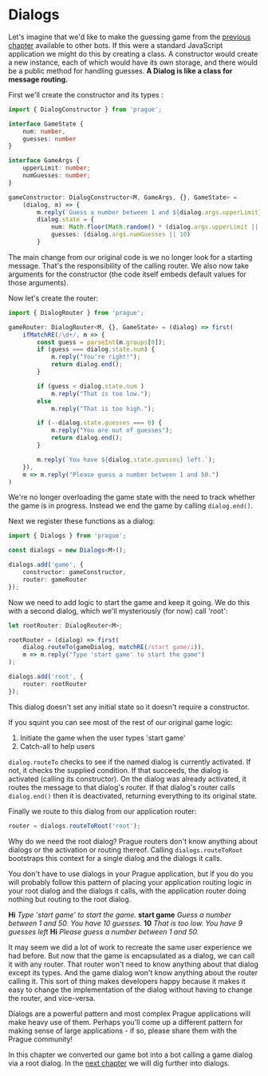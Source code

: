 # Dialogs

Let's imagine that we'd like to make the guessing game from the [previous chapter](State.md) available to other bots. If this were a standard JavaScript application we might do this by creating a class. A constructor would create a new instance, each of which would have its own storage, and there would be a public method for handling guesses. **A Dialog is like a class for message routing.**

First we'll create the constructor and its types :

```typescript
import { DialogConstructor } from 'prague';

interface GameState {
    num: number,
    guesses: number
}

interface GameArgs {
    upperLimit: number;
    numGuesses: number;
}

gameConstructor: DialogConstructor<M, GameArgs, {}, GameState> = 
    (dialog, m) => {
        m.reply(`Guess a number between 1 and ${dialog.args.upperLimit}. You have ${dialog.args.numGuesses} guesses.`);
        dialog.state = {
            num: Math.floor(Math.random() * (dialog.args.upperLimit || 50)),
            guesses: (dialog.args.numGuesses || 10)
        }
```

The main change from our original code is we no longer look for a starting message. That's the responsibility of the calling router. We also now take arguments for the constructor (the code itself embeds default values for those arguments).

Now let's create the router:

```typescript
import { DialogRouter } from 'prague';

gameRouter: DialogRouter<M, {}, GameState> = (dialog) => first(
    ifMatchRE(/\d+/, m => {
        const guess = parseInt(m.groups[0]);
        if (guess === dialog.state.num) {
            m.reply("You're right!");
            return dialog.end();
        }

        if (guess < dialog.state.num )
            m.reply("That is too low.");
        else
            m.reply("That is too high.");

        if (--dialog.state.guesses === 0) {
            m.reply("You are out of guesses");
            return dialog.end();
        }

        m.reply(`You have ${dialog.state.guesses} left.`);
    }),
    m => m.reply("Please guess a number between 1 and 50.")
)
```

We're no longer overloading the game state with the need to track whether the game is in progress. Instead we end the game by calling `dialog.end()`. 

Next we register these functions as a dialog:

```typescript
import { Dialogs } from 'prague';

const dialogs = new Dialogs<M>();

dialogs.add('game', {
    constructor: gameConstructor,
    router: gameRouter
});
```

Now we need to add logic to start the game and keep it going. We do this with a second dialog, which we'll mysteriously (for now) call 'root':

```typescript
let rootRouter: DialogRouter<M>;

rootRouter = (dialog) => first(
    dialog.routeTo(gameDialog, matchRE(/start game/i)),
    m => m.reply("Type 'start game' to start the game")
);

dialogs.add('root', {
    router: rootRouter
});
```

This dialog doesn't set any initial state so it doesn't require a constructor.

If you squint you can see most of the rest of our original game logic:

1. Initiate the game when the user types 'start game'
1. Catch-all to help users

`dialog.routeTo` checks to see if the named dialog is currently activated. If not, it checks the supplied condition. If that succeeds, the dialog is activated (calling its constructor). On the dialog was already activated, it routes the message to that dialog's router. If that dialog's router calls `dialog.end()` then it is deactivated, returning everything to its original state.

Finally we route to this dialog from our application router:

```typescript
router = dialogs.routeToRoot('root');
```

Why do we need the root dialog? Prague routers don't know anything about dialogs or the activation or routing thereof. Calling `dialogs.routeToRoot` bootstraps this context for a single dialog and the dialogs it calls.

You don't have to use dialogs in your Prague application, but if you do you will probably follow this pattern of placing your application routing logic in your root dialog and the dialogs it calls, with the application router doing nothing but routing to the root dialog.

>
**Hi**
*Type 'start game' to start the game.*
**start game**
*Guess a number between 1 and 50. You have 10 guesses.*
**10**
*That is too low.*
*You have 9 guesses left*
**Hi**
*Please guess a number between 1 and 50.*

It may seem we did a lot of work to recreate the same user experience we had before. But now that the game is encapsulated as a dialog, we can call it with any router. That router won't need to know anything about that dialog except its types. And the game dialog won't know anything about the router calling it. This sort of thing makes developers happy because it makes it easy to change the implementation of the dialog without having to change the router, and vice-versa.

Dialogs are a powerful pattern and most complex Prague applications will make heavy use of them. Perhaps you'll come up a different pattern for making sense of large applications - if so, please share them with the Prague community!

In this chapter we converted our game bot into a bot calling a game dialog via a root dialog. In the [next chapter](MoreDialogs.md) we will dig further into dialogs.